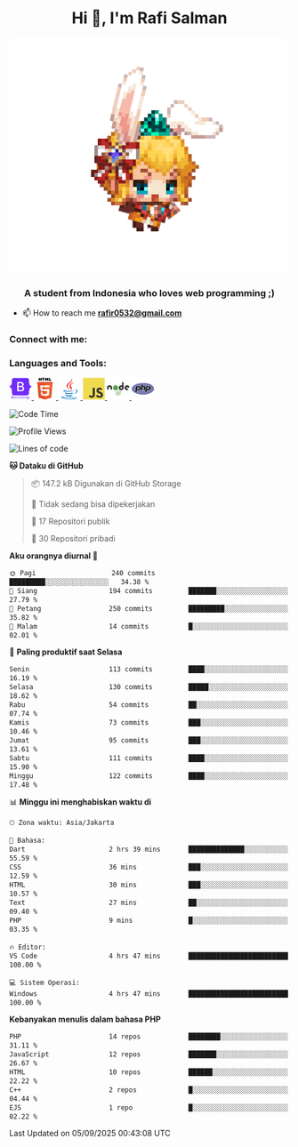 <h1 align="center">Hi 👋, I'm Rafi Salman</h1>
<img src="img/lp.gif" /> 
<h3 align="center">A student from Indonesia who loves web programming ;)</h3>

- 📫 How to reach me **rafir0532@gmail.com**

<h3 align="left">Connect with me:</h3>
<p align="left">
</p>

<h3 align="left">Languages and Tools:</h3>
<p align="left"> <a href="https://getbootstrap.com" target="_blank" rel="noreferrer"> <img src="https://raw.githubusercontent.com/devicons/devicon/master/icons/bootstrap/bootstrap-plain-wordmark.svg" alt="bootstrap" width="40" height="40"/> </a> <a href="https://www.w3.org/html/" target="_blank" rel="noreferrer"> <img src="https://raw.githubusercontent.com/devicons/devicon/master/icons/html5/html5-original-wordmark.svg" alt="html5" width="40" height="40"/> </a> <a href="https://www.java.com" target="_blank" rel="noreferrer"> <img src="https://raw.githubusercontent.com/devicons/devicon/master/icons/java/java-original.svg" alt="java" width="40" height="40"/> </a> <a href="https://developer.mozilla.org/en-US/docs/Web/JavaScript" target="_blank" rel="noreferrer"> <img src="https://raw.githubusercontent.com/devicons/devicon/master/icons/javascript/javascript-original.svg" alt="javascript" width="40" height="40"/> </a> <a href="https://nodejs.org" target="_blank" rel="noreferrer"> <img src="https://raw.githubusercontent.com/devicons/devicon/master/icons/nodejs/nodejs-original-wordmark.svg" alt="nodejs" width="40" height="40"/> </a> <a href="https://www.php.net" target="_blank" rel="noreferrer"> <img src="https://raw.githubusercontent.com/devicons/devicon/master/icons/php/php-original.svg" alt="php" width="40" height="40"/> </a> </p>

<!--START_SECTION:waka-->
![Code Time](http://img.shields.io/badge/Code%20Time-610%20hrs%2038%20mins-blue)

![Profile Views](http://img.shields.io/badge/Profil%20dilihat-0-blue)

![Lines of code](https://img.shields.io/badge/Sejak%20Hello%20World%20aku%20telah%20menulis-1.8%20million%20baris%20kode-blue)

**🐱 Dataku di GitHub** 

> 📦 147.2 kB Digunakan di GitHub Storage 
 > 
> 🚫 Tidak sedang bisa dipekerjakan
 > 
> 📜 17 Repositori publik 
 > 
> 🔑 30 Repositori pribadi 
 > 
**Aku orangnya diurnal 🐤** 

```text
🌞 Pagi                   240 commits         █████████░░░░░░░░░░░░░░░░   34.38 % 
🌆 Siang                  194 commits         ███████░░░░░░░░░░░░░░░░░░   27.79 % 
🌃 Petang                 250 commits         █████████░░░░░░░░░░░░░░░░   35.82 % 
🌙 Malam                  14 commits          █░░░░░░░░░░░░░░░░░░░░░░░░   02.01 % 
```
📅 **Paling produktif saat Selasa** 

```text
Senin                    113 commits         ████░░░░░░░░░░░░░░░░░░░░░   16.19 % 
Selasa                   130 commits         █████░░░░░░░░░░░░░░░░░░░░   18.62 % 
Rabu                     54 commits          ██░░░░░░░░░░░░░░░░░░░░░░░   07.74 % 
Kamis                    73 commits          ███░░░░░░░░░░░░░░░░░░░░░░   10.46 % 
Jumat                    95 commits          ███░░░░░░░░░░░░░░░░░░░░░░   13.61 % 
Sabtu                    111 commits         ████░░░░░░░░░░░░░░░░░░░░░   15.90 % 
Minggu                   122 commits         ████░░░░░░░░░░░░░░░░░░░░░   17.48 % 
```


📊 **Minggu ini menghabiskan waktu di** 

```text
🕑︎ Zona waktu: Asia/Jakarta

💬 Bahasa: 
Dart                     2 hrs 39 mins       ██████████████░░░░░░░░░░░   55.59 % 
CSS                      36 mins             ███░░░░░░░░░░░░░░░░░░░░░░   12.59 % 
HTML                     30 mins             ███░░░░░░░░░░░░░░░░░░░░░░   10.57 % 
Text                     27 mins             ██░░░░░░░░░░░░░░░░░░░░░░░   09.40 % 
PHP                      9 mins              █░░░░░░░░░░░░░░░░░░░░░░░░   03.35 % 

🔥 Editor: 
VS Code                  4 hrs 47 mins       █████████████████████████   100.00 % 

💻 Sistem Operasi: 
Windows                  4 hrs 47 mins       █████████████████████████   100.00 % 
```

**Kebanyakan menulis dalam bahasa PHP** 

```text
PHP                      14 repos            ████████░░░░░░░░░░░░░░░░░   31.11 % 
JavaScript               12 repos            ███████░░░░░░░░░░░░░░░░░░   26.67 % 
HTML                     10 repos            ██████░░░░░░░░░░░░░░░░░░░   22.22 % 
C++                      2 repos             █░░░░░░░░░░░░░░░░░░░░░░░░   04.44 % 
EJS                      1 repo              █░░░░░░░░░░░░░░░░░░░░░░░░   02.22 % 
```




 Last Updated on 05/09/2025 00:43:08 UTC
<!--END_SECTION:waka-->
